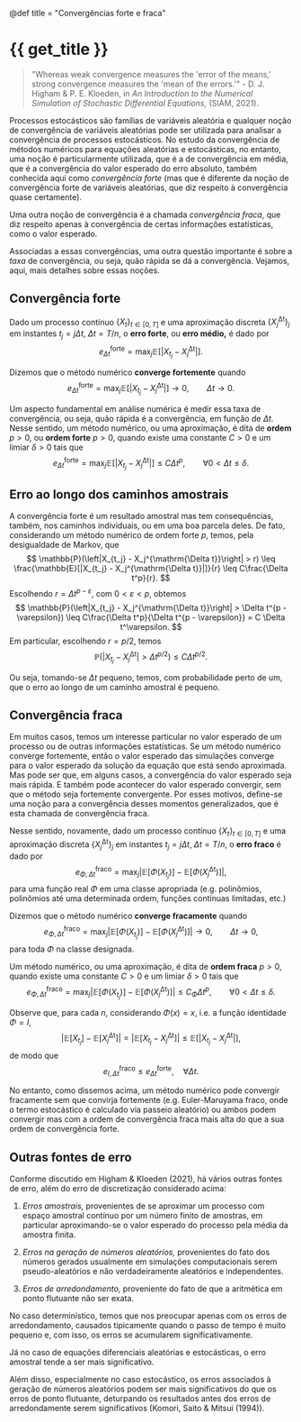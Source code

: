 @def title = "Convergências forte e fraca"

# {{ get_title }}

> "Whereas weak convergence measures the 'error of the means,' strong convergence measures the 'mean of the errors.'" - D. J. Higham & P. E. Kloeden, in *An Introduction to the Numerical Simulation of Stochastic Differential Equations,* (SIAM, 2021).

Processos estocásticos são famílias de variáveis aleatória e qualquer noção de convergência de variáveis aleatórias pode ser utilizada para analisar a convergência de processos estocásticos. No estudo da convergência de métodos numéricos para equações aleatórias e estocásticas, no entanto, uma noção é particularmente utilizada, que é a de convergência em média, que é a convergência do valor esperado do erro absoluto, também conhecida aqui como *convergência forte* (mas que é diferente da noção de convergência forte de variáveis aleatórias, que diz respeito à convergência quase certamente).

Uma outra noção de convergência é a chamada *convergência fraca*, que diz respeito apenas à convergência de certas informações estatísticas, como o valor esperado. 

Associadas a essas convergências, uma outra questão importante é sobre a *taxa* de convergência, ou seja, quão rápida se dá a convergência. Vejamos, aqui, mais detalhes sobre essas noções.

## Convergência forte

Dado um processo contínuo $\{X_t\}_{t \in [0, T]}$ e uma aproximação discreta $\{X_j^{\mathrm{\Delta t}}\}_j$ em instantes $t_j = j \Delta t$, $\Delta t = T/n$, o **erro forte**, ou **erro médio,** é dado por
$$
e_{\Delta t}^{\mathrm{forte}} = \max_{j} \mathbb{E}[|X_{t_j} - X_j^{\mathrm{\Delta t}}|].
$$

Dizemos que o método numérico **converge fortemente** quando
$$
e_{\Delta t}^{\mathrm{forte}} = \max_{j} \mathbb{E}[|X_{t_j} - X_j^{\mathrm{\Delta t}}|] \rightarrow 0, \qquad \Delta t \rightarrow 0.
$$

Um aspecto fundamental em análise numérica é medir essa taxa de convergência, ou seja, quão rápida é a convergência, em função de $\Delta t$. Nesse sentido, um método numérico, ou uma aproximação, é dita de **ordem** $p > 0$, ou **ordem forte** $p > 0$, quando existe uma constante $C > 0$ e um limiar $\delta > 0$ tais que
$$
e_{\Delta t}^{\mathrm{forte}} = \max_{j} \mathbb{E}[|X_{t_j} - X_j^{\mathrm{\Delta t}}|] \leq C \Delta t^p, \qquad \forall 0 < \Delta t \leq \delta.
$$

## Erro ao longo dos caminhos amostrais

A convergência forte é um resultado amostral mas tem consequências, também, nos caminhos individuais, ou em uma boa parcela deles. De fato, considerando um método numérico de ordem forte $p$, temos, pela desigualdade de Markov, que
$$
\mathbb{P}(\left|X_{t_j} - X_j^{\mathrm{\Delta t}}\right| > r) \leq \frac{\mathbb{E}[|X_{t_j} - X_j^{\mathrm{\Delta t}}|]}{r} \leq C\frac{\Delta t^p}{r}.
$$
Escolhendo $r = \Delta t^{p - \varepsilon}$, com $0 < \varepsilon < p$, obtemos
$$
\mathbb{P}(\left|X_{t_j} - X_j^{\mathrm{\Delta t}}\right| > \Delta t^{p - \varepsilon}) \leq C\frac{\Delta t^p}{\Delta t^{p - \varepsilon}} = C \Delta t^\varepsilon.
$$
Em particular, escolhendo $r = p/2$, temos
$$
\mathbb{P}(\left|X_{t_j} - X_j^{\mathrm{\Delta t}}\right| > \Delta t^{p/2}) \leq C \Delta t^{p/2}.
$$

Ou seja, tomando-se $\Delta t$ pequeno, temos, com probabilidade perto de um, que o erro ao longo de um caminho amostral é pequeno.

## Convergência fraca

Em muitos casos, temos um interesse particular no valor esperado de um processo ou de outras informações estatísticas. Se um método numérico converge fortemente, então o valor esperado das simulações converge para o valor esperado da solução da equação que está sendo aproximada. Mas pode ser que, em alguns casos, a convergência do valor esperado seja mais rápida. E também pode acontecer do valor esperado convergir, sem que o método seja fortemente convergente. Por esses motivos, define-se uma noção para a convergência desses momentos generalizados, que é esta chamada de convergência fraca.

Nesse sentido, novamente, dado um processo contínuo $\{X_t\}_{t \in [0, T]}$ e uma aproximação discreta $\{X_j^{\mathrm{\Delta t}}\}_j$ em instantes $t_j = j \Delta t$, $\Delta t = T/n$, o **erro fraco** é dado por
$$
e_{\Phi, \Delta t}^{\mathrm{fraco}} = \max_{j} |\mathbb{E}[\Phi(X_{t_j})] - \mathbb{E}[\Phi(X_j^{\mathrm{\Delta t}})]|,
$$
para uma função real $\Phi$ em uma classe apropriada (e.g. polinômios, polinômios até uma determinada ordem, funções contínuas limitadas, etc.)

Dizemos que o método numérico **converge fracamente** quando
$$
e_{\Phi, \Delta t}^{\mathrm{fraco}} = \max_{j} \left|\mathbb{E}[\Phi(X_{t_j})] - \mathbb{E}[\Phi(X_j^{\mathrm{\Delta t}})]\right| \rightarrow 0, \qquad \Delta t \rightarrow 0,
$$
para toda $\Phi$ na classe designada.

Um método numérico, ou uma aproximação, é dita de **ordem fraca** $p > 0$, quando existe uma constante $C > 0$ e um limiar $\delta > 0$ tais que
$$
e_{\Phi, \Delta t}^{\mathrm{fraco}} = \max_{j} \left|\mathbb{E}[\Phi(X_{t_j})] - \mathbb{E}[\Phi(X_j^{\mathrm{\Delta t}})]\right| \leq C_\Phi \Delta t^p, \qquad \forall 0 < \Delta t \leq \delta.
$$

Observe que, para cada $n$, considerando $\Phi(x) = x,$ i.e. a função identidade $\Phi = I,$
$$
\left| \mathbb{E}[X_{t_j}] - \mathbb{E}[X_j^{\mathrm{\Delta t}}] \right| = \left| \mathbb{E}[X_{t_j} - X_j^{\mathrm{\Delta t}}] \right| \leq \mathbb{E}\left[ \left| X_{t_j} - X_j^{\mathrm{\Delta t}}\right| \right],
$$
de modo que
$$
e_{I, \Delta t}^{\mathrm{fraco}} \leq e_{\Delta t}^{\mathrm{forte}}, \quad \forall \Delta t.
$$

No entanto, como dissemos acima, um método numérico pode convergir fracamente sem que convirja fortemente (e.g. Euler-Maruyama fraco, onde o termo estocástico é calculado via passeio aleatório) ou ambos podem convergir mas com a ordem de convergência fraca mais alta do que a sua ordem de convergência forte.

## Outras fontes de erro

Conforme discutido em Higham & Kloeden (2021), há vários outras fontes de erro, além do erro de discretização considerado acima:

1. *Erros amostrais,* provenientes de se aproximar um processo com espaço amostral contínuo por um número finito de amostras, em particular aproximando-se o valor esperado do processo pela média da amostra finita.

2. *Erros na geração de números aleatórios,* provenientes do fato dos números gerados usualmente em simulações computacionais serem pseudo-aleatórios e não verdadeiramente aleatórios e independentes.

3. *Erros de arredondamento,* proveniente do fato de que a aritmética em ponto flutuante não ser exata.

No caso determinístico, temos que nos preocupar apenas com os erros de arredondamento, causados tipicamente quando o passo de tempo é muito pequeno e, com isso, os erros se acumularem significativamente.

Já no caso de equações diferenciais aleatórias e estocásticas, o erro amostral tende a ser mais significativo.

Além disso, especialmente no caso estocástico, os erros associados à geração de números aleatórios podem ser mais significativos do que os erros de ponto flutuante, deturpando os resultados antes dos erros de arredondamente serem significativos (Komori, Saito & Mitsui (1994)).
